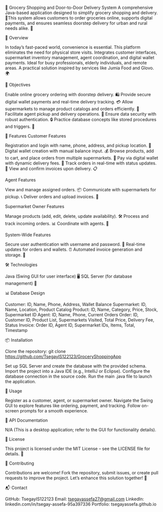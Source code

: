 🛒 Grocery Shopping and Door-to-Door Delivery System
A comprehensive Java-based application designed to simplify grocery shopping and delivery. 🌟This system allows customers to order groceries online, supports digital payments, and ensures seamless doorstep delivery for urban and rural needs alike. 🚚

🌟 Overview

In today’s fast-paced world, convenience is essential.
This platform eliminates the need for physical store visits.
Integrates customer interfaces, supermarket inventory management, agent coordination, and digital wallet payments.
Ideal for busy professionals, elderly individuals, and remote areas.
A practical solution inspired by services like Jumia Food and Glovo. 🌍


🎯 Objectives

Enable online grocery ordering with doorstep delivery. 🛍️
Provide secure digital wallet payments and real-time delivery tracking. 💳
Allow supermarkets to manage product catalogs and orders efficiently. 🏪
Facilitate agent pickup and delivery operations. 🚚
Ensure data security with robust authentication. 🔒
Practice database concepts like stored procedures and triggers. 💾


🚀 Features
Customer Features

Registration and login with name, phone, address, and pickup location. 📝
Digital wallet creation with manual balance input. 💰
Browse products, add to cart, and place orders from multiple supermarkets. 🛒
Pay via digital wallet with dynamic delivery fees. 💸
Track orders in real-time with status updates. 📍
View and confirm invoices upon delivery. 📋

Agent Features

View and manage assigned orders. 📦
Communicate with supermarkets for pickup. 📞
Deliver orders and upload invoices. 🚚

Supermarket Owner Features

Manage products (add, edit, delete, update availability). 🛠️
Process and track incoming orders. 📊
Coordinate with agents. 🤝

System-Wide Features

Secure user authentication with username and password. 🔐
Real-time updates for orders and wallets. ⏰
Automated invoice generation and storage. 📂


🛠️ Technologies

Java (Swing GUI for user interface) 🖥️
SQL Server (for database management) 💾


📊 Database Design

Customer: ID, Name, Phone, Address, Wallet Balance
Supermarket: ID, Name, Location, Product Catalog
Product: ID, Name, Category, Price, Stock, Supermarket ID
Agent: ID, Name, Phone, Current Orders
Order: ID, Customer ID, Product List, Supermarkets Visited, Total Price, Delivery Fee, Status
Invoice: Order ID, Agent ID, Supermarket IDs, Items, Total, Timestamp


📦 Installation

Clone the repository:  git clone https://github.com/TsegayIS122123/GroceryShoppingApp


Set up SQL Server and create the database with the provided schema.
Import the project into a Java IDE (e.g., IntelliJ or Eclipse).
Configure the database connection in the source code.
Run the main .java file to launch the application.


🚦 Usage

Register as a customer, agent, or supermarket owner.
Navigate the Swing GUI to explore features like ordering, payment, and tracking.
Follow on-screen prompts for a smooth experience.


📑 API Documentation

N/A (This is a desktop application; refer to the GUI for functionality details).


📜 License

This project is licensed under the MIT License – see the LICENSE file for details. 📝


🤝 Contributing

Contributions are welcome! Fork the repository, submit issues, or create pull requests to improve the project.
Let’s enhance this solution together! 🌱


📬 Contact

GitHub: TsegayIS122123
Email: tsegayassefa27@gmail.com
LinkedIn: linkedin.com/in/tsegay-assefa-95a397336
Portfolio: tsegayassefa.github.io
